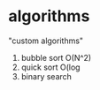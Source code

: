 # algorithms
"custom algorithms"
1) bubble sort O(N^2) 
2) quick sort O(log        
3) binary search       
            
      
   
   
    
  
 
  
   
